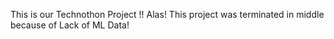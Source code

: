 This is our Technothon Project !!
Alas! This project was terminated in middle because of Lack of ML Data!